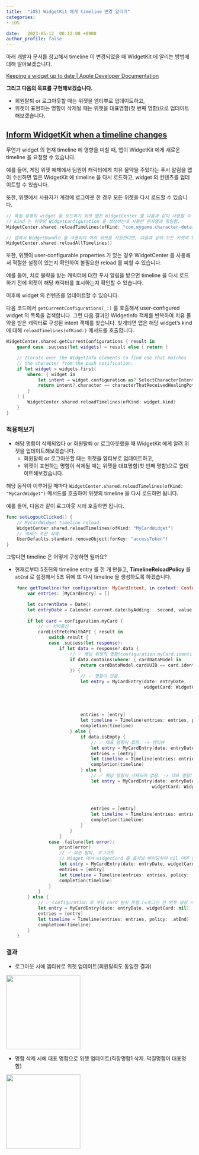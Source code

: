 ```yaml
---
title:  "iOS) WidgetKit 에게 timeline 변경 알리기"
categories:
- iOS

date:   2023-05-12  00:12:00 +0900
author_profile: false
---
```

아래 개발자 문서를 참고해서 timeline 이 변경되었을 때 WidgetKit 에 알리는 방법에 대해 알아보겠습니다.

[Keeping a widget up to date | Apple Developer Documentation](https://developer.apple.com/documentation/widgetkit/keeping-a-widget-up-to-date#Inform-WidgetKit-when-a-timeline-changes)

**그리고 다음의 목표를 구현해보겠습니다.**

- 회원탈퇴 or 로그아웃할 때는 위젯을 엠티뷰로 업데이트하고,
- 위젯이 표현하는 명함이 삭제될 때는 위젯을 대표명함(첫 번째 명함)으로 업데이트해보겠습니다.

## [Inform WidgetKit when a timeline changes](https://developer.apple.com/documentation/widgetkit/keeping-a-widget-up-to-date#Inform-WidgetKit-when-a-timeline-changes)

무언가 widget 의 현재 timeline 에 영향을 미칠 때, 앱이 WidgetKit 에게 새로운 timeline 을 요청할 수 있습니다.

예를 들어, 게임 위젯 예제에서 팀원이 캐릭터에게 치유 물약을 주었다는 푸시 알림을 앱이 수신하면 앱은 WidgetKit 에 timeline 을 다시 로드하고, widget 의 컨텐츠를 업데이트할 수 있습니다.

또한, 위젯에서 사용자가 계정에 로그아웃 한 경우 모든 위젯을 다시 로드할 수 있습니다.

```swift
// 특정 유형의 widget 을 로드하기 위햇 앱은 WidgetCenter 를 다음과 같이 사용할 수 있음.
// kind 는 위젯의 WidgetConfiguration 을 생성하는데 사용한 문자열과 동일함.
WidgetCenter.shared.reloadTimelines(ofKind: "com.mygame.character-detail")

// 앱에서 WidgetBundle 을 사용하여 여러 위젯을 지원한다면, 다음과 같이 모든 위젯의 timeline 을 다시 로드할 수 있음.
WidgetCenter.shared.reloadAllTimelines()
```

또한, 위젯이 user-configurable properties 가 있는 경우 WidgetCenter 를 사용해서 적절한 설정이 있는지 확인하여 불필요한 reload 를 피할 수 있습니다.

예를 들어, 치료 물략을 받는 캐릭터에 대한 푸시 알림을 받으면 timeline 을 다시 로드하기 전에 위젯이 해당 캐릭터를 표시하는지 확인할 수 있습니다.

이후에 widget 의 컨텐츠를 업데이트할 수 있습니다.

다음 코드에서 `getCurrentConfigurations(_:)` 를 호출해서 user-configured widget 의 목록을 검색합니다. 그런 다음 결과인 WidgetInfo 객체를 반복하여 치유 물약을 받은 캐릭터로 구성된 intent 객체를 찾습니다. 찾게되면 앱은 해당 widget’s kind 에 대해 `reloadTimelines(ofKind:)` 메서드를 호출합니다.

```swift
WidgetCenter.shared.getCurrentConfigurations { result in
    guard case .success(let widgets) = result else { return }

    // Iterate over the WidgetInfo elements to find one that matches
    // the character from the push notification.
    if let widget = widgets.first(
        where: { widget in
            let intent = widget.configuration as? SelectCharacterIntent
            return intent?.character == characterThatReceivedHealingPotion
        }
    ) {
        WidgetCenter.shared.reloadTimelines(ofKind: widget.kind)
    }
}
```

### 적용해보기

- 해당 명함이 삭제되었다 or 회원탈퇴 or 로그아웃했을 때 WidgetKit 에게 알려 위젯을 업데이트해보겠습니다.
    - 회원탈퇴 or 로그아웃할 때는 위젯을 엠티뷰로 업데이트하고,
    - 위젯이 표현하는 명함이 삭제될 때는 위젯을 대표명함(첫 번째 명함)으로 업데이트해보겠습니다.

해당 동작이 이루어질 때마다 `WidgetCenter.shared.reloadTimelines(ofKind: "MyCardWidget")` 메서드를 호출하여 위젯의 timeline 을 다시 로드하면 됩니다.

예를 들어, 다음과 같이 로그아웃 시에 호출하면 됩니다.

```swift
func setLogoutClicked() {
    // MyCardWidget timeline reload.
    WidgetCenter.shared.reloadTimelines(ofKind: "MyCardWidget")
    // 액세스 토큰 삭제.
    UserDefaults.standard.removeObject(forKey: "accessToken")
}
```

그렇다면 timeline 은 어떻게 구성하면 될까요?

- 현재로부터 5초뒤의 timeline entry 를 한 개 만들고, **TimelineReloadPolicy** 를 `atEnd` 로 설정해서 5초 뒤에 또 다시 timeline 을 생성하도록 하겠습니다.

```swift
    func getTimeline(for configuration: MyCardIntent, in context: Context, completion: @escaping (Timeline<Entry>) -> Void) {
        var entries: [MyCardEntry] = []

        let currentDate = Date()
        let entryDate = Calendar.current.date(byAdding: .second, value: 5, to: currentDate) ?? Date()
        
        if let card = configuration.myCard {
            // ✅ 서버통신
            cardListFetchWithAPI { result in
                switch result {
                case .success(let response):
                    if let data = response?.data {
                        // ✅ 해당 위젯의 명함(configuration.myCard.identifier)이 현재 로그인된 계정의 명함 목록(cardDataModel.cardUUID)에 있는가? 
                        if data.contains(where: { cardDataModel in
                            return cardDataModel.cardUUID == card.identifier
                        }) {
                            // ✅ 명함이 있음.
                            let entry = MyCardEntry(date: entryDate,
                                                    widgetCard: WidgetCard(cardUUID: card.identifier ?? "",
                                                                           title: card.displayString,
                                                                           userName: card.userName ?? "",
                                                                           // fetchImage: 이미지 다운로드 메서드.
                                                                           backgroundImage: fetchImage(card.cardImage ?? "")))
                            entries = [entry]
                            let timeline = Timeline(entries: entries, policy: .atEnd)
                            completion(timeline)
                        } else {
                            if data.isEmpty {
                                // ✅ 대표 명함이 없음. -> 엠티뷰
                                let entry = MyCardEntry(date: entryDate, widgetCard: nil)
                                entries = [entry]
                                let timeline = Timeline(entries: entries, policy: .atEnd)
                                completion(timeline)
                            } else {
                                // ✅ 해당 명함이 삭제되어 없음. -> 대표 명함(첫 번째 명함)을 보여주도록 함
                                let entry = MyCardEntry(date: entryDate,
                                                       widgetCard: WidgetCard(cardUUID: data[0].cardUUID,
                                                                               title: data[0].cardName,
                                                                               userName: data[0].userName,
                                                                               backgroundImage: fetchImage(data[0].cardImage)))
                                entries = [entry]
                                let timeline = Timeline(entries: entries, policy: .atEnd)
                                completion(timeline)
                            }
                        }
                    }
                case .failure(let error):
                    print(error)
                    // ✅ 회원 탈퇴, 로그아웃
                    // Widget 에서 widgetCard 를 옵셔널 바이딩하여 nil 이면 엠티뷰가 설정되도록 분기처리하였습니다.
                    let entry = MyCardEntry(date: entryDate, widgetCard: nil)
                    entries = [entry]
                    let timeline = Timeline(entries: entries, policy: .atEnd)
                    completion(timeline)
                }
            }
        } else {
            // ✅ Configuration 로 부터 card 받지 못함.(=로그인 전 위젯 생성 시)
            let entry = MyCardEntry(date: entryDate, widgetCard: nil)
            entries = [entry]
            let timeline = Timeline(entries: entries, policy: .atEnd)
            completion(timeline)
        }
    }
```

### 결과

- 로그아웃 시에 엠티뷰로 위젯 업데이트(회원탈퇴도 동일한 결과)

<img src="https://github.com/TeamNADA/NADA-iOS-ForRelease/assets/69136340/bf43ad75-898d-428b-9a84-ca569082a799" width ="200">

- 명함 삭제 시에 대표 명함으로 위젯 업데이트(직장명함1 삭제. 덕질명함이 대표명함)

<img src="https://github.com/TeamNADA/NADA-iOS-ForRelease/assets/69136340/a65d2e65-416a-44c3-8b91-ed192451ba2e" width="200">

